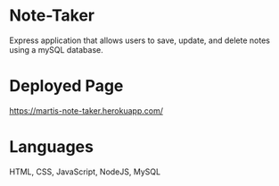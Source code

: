 # Note-Taker
Express application that allows users to save, update, and delete notes using a mySQL database.


# Deployed Page
https://martis-note-taker.herokuapp.com/


# Languages
HTML, CSS, JavaScript, NodeJS, MySQL
